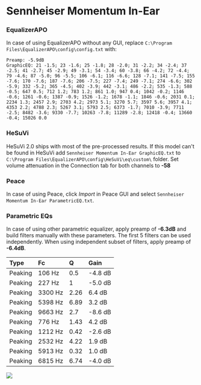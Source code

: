 # Sennheiser Momentum In-Ear

### EqualizerAPO
In case of using EqualizerAPO without any GUI, replace `C:\Program Files\EqualizerAPO\config\config.txt`
with:
```
Preamp: -5.9dB
GraphicEQ: 21 -1.5; 23 -1.6; 25 -1.8; 28 -2.0; 31 -2.2; 34 -2.4; 37 -2.5; 41 -2.7; 45 -2.9; 49 -3.1; 54 -3.4; 60 -3.8; 66 -4.2; 72 -4.4; 79 -4.6; 87 -5.0; 96 -5.5; 106 -6.1; 116 -6.6; 128 -7.1; 141 -7.5; 155 -7.6; 170 -7.6; 187 -7.6; 206 -7.5; 227 -7.4; 249 -7.1; 274 -6.6; 302 -5.9; 332 -5.2; 365 -4.5; 402 -3.9; 442 -3.1; 486 -2.2; 535 -1.3; 588 -0.5; 647 0.5; 712 1.2; 783 1.2; 861 1.0; 947 0.4; 1042 -0.2; 1146 -0.6; 1261 -0.6; 1387 -0.9; 1526 -1.2; 1678 -1.1; 1846 -0.6; 2031 0.1; 2234 1.3; 2457 2.9; 2703 4.2; 2973 5.1; 3270 5.7; 3597 5.6; 3957 4.1; 4353 2.2; 4788 2.3; 5267 3.1; 5793 2.5; 6373 -1.7; 7010 -3.9; 7711 -2.5; 8482 -3.6; 9330 -7.7; 10263 -7.8; 11289 -2.8; 12418 -0.4; 13660 -0.4; 15026 0.0
```

### HeSuVi
HeSuVi 2.0 ships with most of the pre-processed results. If this model can't be found in HeSuVi add
`Sennheiser Momentum In-Ear GraphicEQ.txt` to `C:\Program Files\EqualizerAPO\config\HeSuVi\eq\custom\` folder.
Set volume attenuation in the Connection tab for both channels to **-58**

### Peace
In case of using Peace, click *Import* in Peace GUI and select `Sennheiser Momentum In-Ear ParametricEQ.txt`.

### Parametric EQs
In case of using other parametric equalizer, apply preamp of **-6.3dB** and build filters manually
with these parameters. The first 5 filters can be used independently.
When using independent subset of filters, apply preamp of **-6.4dB**.

| Type    | Fc      |    Q | Gain    |
|:--------|:--------|:-----|:--------|
| Peaking | 106 Hz  | 0.5  | -4.8 dB |
| Peaking | 227 Hz  | 1    | -5.0 dB |
| Peaking | 3300 Hz | 2.26 | 6.4 dB  |
| Peaking | 5398 Hz | 6.89 | 3.2 dB  |
| Peaking | 9663 Hz | 2.7  | -8.6 dB |
| Peaking | 776 Hz  | 1.43 | 4.2 dB  |
| Peaking | 1212 Hz | 0.42 | -2.6 dB |
| Peaking | 2532 Hz | 4.22 | 1.9 dB  |
| Peaking | 5913 Hz | 0.32 | 1.0 dB  |
| Peaking | 6815 Hz | 6.74 | -4.0 dB |

![](https://raw.githubusercontent.com/jaakkopasanen/AutoEq/master/results/rtings/sbaf-serious/Sennheiser%20Momentum%20In-Ear/Sennheiser%20Momentum%20In-Ear.png)